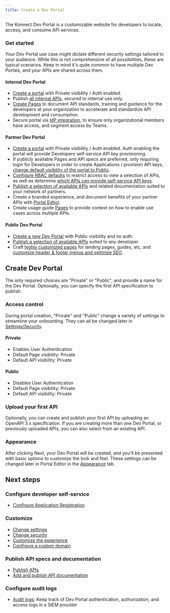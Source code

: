 ```yaml
---
title: Create a Dev Portal
---
```


The Konnect Dev Portal is a customizable website for developers to locate, access, and consume API services.

### Get started

Your Dev Portal use case might dictate different security settings tailored to your audience. While this is not comprehensive of all possibilities, these are typical scenarios. Keep in mind it's quite common to have multiple Dev Portals, and your APIs are shared across them. 

#### Internal Dev Portal
  * [Create a portal](#create-dev-portal) with Private visibility / Auth enabled.
  * Publish [all internal APIs](/konnect/dev-portal/apis/index), secured to internal use only. 
  * [Create Pages](/konnect/dev-portal/portals/customization/portal-editor) to document API standards, training and guidance for the developers at your organization to accelerate and standardize API development and consumption.
  * Secure portal via [IdP integration](/konnect/dev-portal/portals/settings/security#identity-providers), to ensure only organizational members have access, and segment access by Teams.

#### Partner Dev Portal 
  * [Create a portal](#create-dev-portal) with Private visibility / Auth enabled. Auth enabling the portal will provide Developers self-service API key provisioning.
  * If publicly available Pages and API specs are preferred, only requiring login for Developers in order to create Applications / provision API keys, [change default visibility of the portal to Public](/konnect/dev-portal/portals/settings/security#default-visibility).
  * [Configure RBAC defaults](/konnect/dev-portal/portals/settings/security#role-based-access-control) to restrict access to view a selection of APIs, as well as determine [which APIs can provide self-service API keys](/konnect/dev-portal/portals/apis/index).
  * [Publish a selection of available APIs](/konnect/dev-portal/portals/apis/index) and related documentation suited to your network of partners. 
  * Create a branded experience, and document benefits of your partner APIs with [Portal Editor](/konnect/dev-portal/portals/customization/portal-editor). 
  * Create usage guide [Pages](/konnect/dev-portal/portals/customization/portal-editor) to provide context on how to enable use cases across multiple APIs.

#### Public Dev Portal 
  * [Create a new Dev Portal](#create-dev-portal) with Public visibility and no auth.
  * [Publish a selection of available APIs](/konnect/dev-portal/apis/index) suited to any developer.
  * Craft [highly customized pages](/konnect/dev-portal/portals/customization/portal-editor) for landing pages, guides, etc, and [customize header & footer menus and optimize SEO](/konnect/dev-portal/portals/customization).


## Create Dev Portal

The only required choices are "Private" or "Public", and provide a name for the Dev Portal. Optionally, you can specify the first API specification to publish. 

### Access control
During portal creation, "Private" and "Public" change a variety of settings to streamline your onboarding. They can all be changed later in [Settings/Security](/konnect/dev-portal/portals/settings/security).

#### Private
* Enables User Authentication
* Default Page visibility: Private
* Default API visibility: Private

#### Public
* Disables User Authentication
* Default Page visibility: Private
* Default API visibility: Private

### Upload your first API
Optionally, you can create and publish your first API by uploading an OpenAPI 3.x specification. If you are creating more than one Dev Portal, or previously uploaded APIs, you can also select from an existing API.

### Appearance
After clicking Next, your Dev Portal will be created, and you'll be presented with basic options to customize the look and feel. These settings can be changed later in Portal Editor in the [Appearance](/konnect/dev-portal/portals/customization/appearance) tab.

## Next steps

### Configure developer self-service

* [Configure Application Registration](/konnect/dev-portal/app-reg/)

<!-- Before GA
* [Dynamic Client Registration Overview](/konnect/dev-portal/applications/dynamic-client-registration/): Dynamic Client Registration (DCR) within Konnect Dev Portal allows applications created in the portal to automatically create a linked application in a third-party Identity Provider (IdP).
-->

### Customize

* [Change settings](/konnect/dev-portal/portals/settings/general)
* [Change security](/konnect/dev-portal/portals/settings/security)
* [Customize the experience](/konnect/dev-portal/portals/customization)
* [Configure a custom domain](/konnect/dev-portal/portals/custom-domains)

### Publish API specs and documentation

* [Publish APIs](/konnect/dev-portal/apis/)
* [Add and publish API documentation](/konnect/dev-portal/apis/docs)

### Configure audit logs
* [Audit logs](/konnect/dev-portal/portals/audit-logs): Keep track of Dev Portal authentication, authorization, and access logs in a SIEM provider
